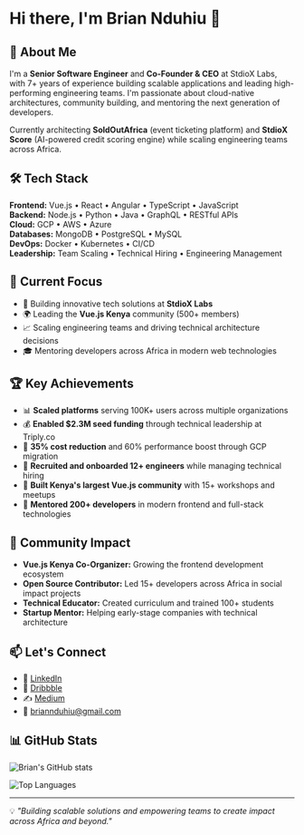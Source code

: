 # Hi there, I'm Brian Nduhiu 👋

## 🚀 About Me

I'm a **Senior Software Engineer** and **Co-Founder & CEO** at StdioX Labs, with 7+ years of experience building scalable applications and leading high-performing engineering teams. I'm passionate about cloud-native architectures, community building, and mentoring the next generation of developers.

Currently architecting **SoldOutAfrica** (event ticketing platform) and **StdioX Score** (AI-powered credit scoring engine) while scaling engineering teams across Africa.

## 🛠️ Tech Stack

**Frontend:** Vue.js • React • Angular • TypeScript • JavaScript  
**Backend:** Node.js • Python • Java • GraphQL • RESTful APIs  
**Cloud:** GCP • AWS • Azure  
**Databases:** MongoDB • PostgreSQL • MySQL  
**DevOps:** Docker • Kubernetes • CI/CD  
**Leadership:** Team Scaling • Technical Hiring • Engineering Management

## 🎯 Current Focus

- 🏢 Building innovative tech solutions at **StdioX Labs**
- 🌍 Leading the **Vue.js Kenya** community (500+ members)
- 📈 Scaling engineering teams and driving technical architecture decisions
- 🎓 Mentoring developers across Africa in modern web technologies

## 🏆 Key Achievements

- 📊 **Scaled platforms** serving 100K+ users across multiple organizations
- 💰 **Enabled $2.3M seed funding** through technical leadership at Triply.co
- 🚀 **35% cost reduction** and 60% performance boost through GCP migration
- 👥 **Recruited and onboarded 12+ engineers** while managing technical hiring
- 🏅 **Built Kenya's largest Vue.js community** with 15+ workshops and meetups
- 🎯 **Mentored 200+ developers** in modern frontend and full-stack technologies

## 🌟 Community Impact

- **Vue.js Kenya Co-Organizer:** Growing the frontend development ecosystem
- **Open Source Contributor:** Led 15+ developers across Africa in social impact projects
- **Technical Educator:** Created curriculum and trained 100+ students
- **Startup Mentor:** Helping early-stage companies with technical architecture

## 📫 Let's Connect

- 💼 [LinkedIn](https://linkedin.com/in/briannduhiu)
- 🎨 [Dribbble](https://dribbble.com/briannduhiu)
- ✍️ [Medium](https://medium.com/@briannduhiu)
- 📧 briannduhiu@gmail.com

## 📊 GitHub Stats

![Brian's GitHub stats](https://github-readme-stats.vercel.app/api?username=Brian-Nduhiu&show_icons=true&theme=vue-dark&hide_border=true)

![Top Languages](https://github-readme-stats.vercel.app/api/top-langs/?username=Brian-Nduhiu&layout=compact&theme=vue-dark&hide_border=true)

---

💡 *"Building scalable solutions and empowering teams to create impact across Africa and beyond."*
